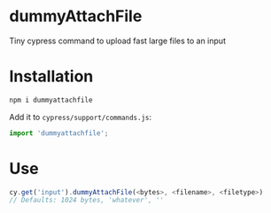 # dummyAttachFile
Tiny cypress command to upload fast large files to an input


# Installation
```bash
npm i dummyattachfile
```

Add it to `cypress/support/commands.js`:

```javascript
import 'dummyattachfile';
```

# Use

```javascript
cy.get('input').dummyAttachFile(<bytes>, <filename>, <filetype>)
// Defaults: 1024 bytes, 'whatever', ''
```
